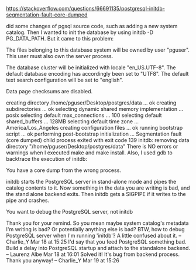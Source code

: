 https://stackoverflow.com/questions/66691135/postgresql-initdb-segmentation-fault-core-dumped

 did some changes of pgsql source code, such as adding a new system catalog. Then I wanted to init the database by using initdb -D PG_DATA_PATH. But it came to this problem:

The files belonging to this database system will be owned by user "pguser".
This user must also own the server process.

The database cluster will be initialized with locale "en_US.UTF-8".
The default database encoding has accordingly been set to "UTF8".
The default text search configuration will be set to "english".

Data page checksums are disabled.

creating directory /home/pguser/Desktop/postgres/data ... ok
creating subdirectories ... ok
selecting dynamic shared memory implementation ... posix
selecting default max_connections ... 100
selecting default shared_buffers ... 128MB
selecting default time zone ... America/Los_Angeles
creating configuration files ... ok
running bootstrap script ... ok
performing post-bootstrap initialization ... Segmentation fault (core dumped)
child process exited with exit code 139
initdb: removing data directory "/home/pguser/Desktop/postgres/data"
There is NO errors or warnings when I executed make and make install. Also, I used gdb to backtrace the execution of initdb:


You have a core dump from the wrong process.

initdb starts the PostgreSQL server in stand-alone mode and pipes the catalog contents to it. Now something in the data you are writing is bad, and the stand alone backend exits. Then initdb gets a SIGPIPE if it writes to the pipe and crashes.

You want to debug the PostgreSQL server, not initdb


Thank you for your remind. So you mean maybe system catalog's metadata I'm writing is bad? Or potentially anything else is bad? BTW, how to debug PostgreSQL server when I'm running 'initdb'? A little confused about it. – 
Charlie_Y
 Mar 18 at 15:25
I'd say that you feed PostgreSQL something bad. Build a delay into PostgreSQL startup and attach to the standalone backend. – 
Laurenz Albe
 Mar 18 at 16:01
Solved it! It's bug from backend process. Thank you anyway! – 
Charlie_Y
 Mar 19 at 15:26
 